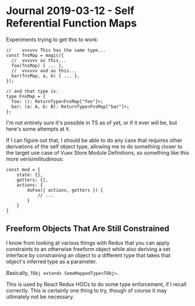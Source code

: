 Journal 2019-03-12 - Self Referential Function Maps
===================================================

Experiments trying to get this to work:

```
//    vvvvvv This has the same type...
const fnsMap = magic({
  //  vvvvvv as this...
  foo(fnsMap) { ... },
  //  vvvvvv and as this...
  bar(fnsMap, a, b) { ... },
});

// and that type is:
type FnsMap = {
  foo: (): ReturnType<FnsMap["foo"]>;
  bar: (a: A, b: B): ReturnType<FnsMap["bar"]>;
};
```

I'm not entirely sure it's possible in TS as of yet, or if it ever will be, but here's some attempts at it.

If I can figure out that, I should be able to do any case that requires other derivations of the self object type, allowing me to do something closer to the target use case of Vuex Store Module Definitions, so something like this more verisimilitudinous:

```
const mod = {
    state: {},
    getters: {},
    actions: {
        doFoo({ actions, getters }) {
            // ...
        }
    }
}
```



Freeform Objects That Are Still Constrained
-------------------------------------------

I know from looking at various things with Redux that you can apply constraints to an otherwise freeform object while also deriving a set interface by constraining an object to a different type that takes that object's inferred type as a parameter.

Basically, `TObj extends SomeMappedType<TObj>`.

This is used by React Redux HOCs to do some type enforcement, if I recall correctly.  This is certainly one thing to try, though of course it may ultimately not be necessary.
